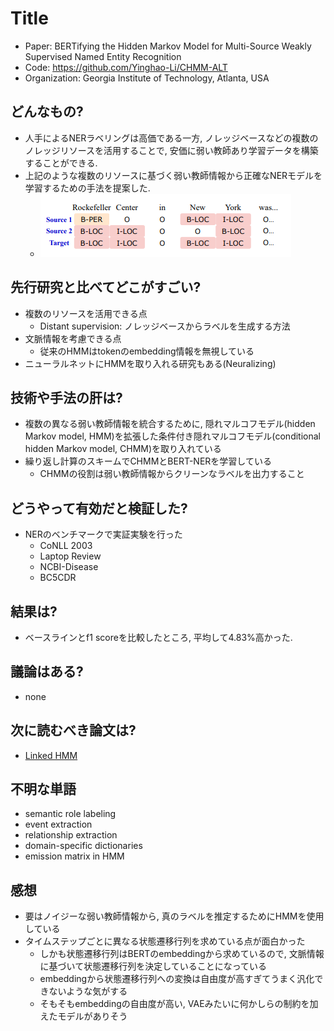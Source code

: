 # Title
- Paper: BERTifying the Hidden Markov Model for Multi-Source Weakly Supervised Named Entity Recognition
- Code: https://github.com/Yinghao-Li/CHMM-ALT
- Organization: Georgia Institute of Technology, Atlanta, USA

## どんなもの?
- 人手によるNERラベリングは高価である一方, ノレッジベースなどの複数のノレッジリソースを活用することで, 安価に弱い教師あり学習データを構築することができる.
- 上記のような複数のリソースに基づく弱い教師情報から正確なNERモデルを学習するための手法を提案した.
  - ![](img/figure1.png)

## 先行研究と比べてどこがすごい?
- 複数のリソースを活用できる点
  - Distant supervision: ノレッジベースからラベルを生成する方法
- 文脈情報を考慮できる点
  - 従来のHMMはtokenのembedding情報を無視している
- ニューラルネットにHMMを取り入れる研究もある(Neuralizing)

## 技術や手法の肝は?
- 複数の異なる弱い教師情報を統合するために, 隠れマルコフモデル(hidden Markov model, HMM)を拡張した条件付き隠れマルコフモデル(conditional hidden Markov model, CHMM)を取り入れている
- 繰り返し計算のスキームでCHMMとBERT-NERを学習している
  - CHMMの役割は弱い教師情報からクリーンなラベルを出力すること

## どうやって有効だと検証した?
- NERのベンチマークで実証実験を行った
  - CoNLL 2003
  - Laptop Review
  - NCBI-Disease
  - BC5CDR

## 結果は?
- ベースラインとf1 scoreを比較したところ, 平均して4.83%高かった.

## 議論はある?
- none

## 次に読むべき論文は?
- [Linked HMM](https://ojs.aaai.org//index.php/AAAI/article/view/6009)

## 不明な単語
- semantic role labeling
- event extraction
- relationship extraction
- domain-specific dictionaries
- emission matrix in HMM

## 感想
- 要はノイジーな弱い教師情報から, 真のラベルを推定するためにHMMを使用している
- タイムステップごとに異なる状態遷移行列を求めている点が面白かった
  - しかも状態遷移行列はBERTのembeddingから求めているので, 文脈情報に基づいて状態遷移行列を決定していることになっている
  - embeddingから状態遷移行列への変換は自由度が高すぎてうまく汎化できないような気がする
  - そもそもembeddingの自由度が高い, VAEみたいに何かしらの制約を加えたモデルがありそう
